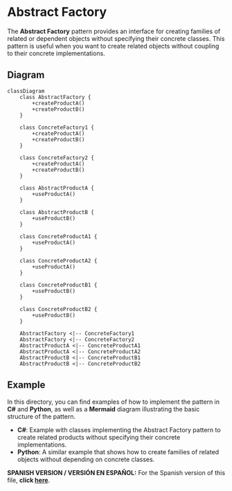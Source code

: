 
# Abstract Factory

The **Abstract Factory** pattern provides an interface for creating families of related or dependent objects without specifying their concrete classes. This pattern is useful when you want to create related objects without coupling to their concrete implementations.

## Diagram

```mermaid
classDiagram
    class AbstractFactory {
        +createProductA()
        +createProductB()
    }

    class ConcreteFactory1 {
        +createProductA()
        +createProductB()
    }

    class ConcreteFactory2 {
        +createProductA()
        +createProductB()
    }

    class AbstractProductA {
        +useProductA()
    }

    class AbstractProductB {
        +useProductB()
    }

    class ConcreteProductA1 {
        +useProductA()
    }

    class ConcreteProductA2 {
        +useProductA()
    }

    class ConcreteProductB1 {
        +useProductB()
    }

    class ConcreteProductB2 {
        +useProductB()
    }

    AbstractFactory <|-- ConcreteFactory1
    AbstractFactory <|-- ConcreteFactory2
    AbstractProductA <|-- ConcreteProductA1
    AbstractProductA <|-- ConcreteProductA2
    AbstractProductB <|-- ConcreteProductB1
    AbstractProductB <|-- ConcreteProductB2
```

## Example

In this directory, you can find examples of how to implement the pattern in **C#** and **Python**, as well as a **Mermaid** diagram illustrating the basic structure of the pattern.

- **C#**: Example with classes implementing the Abstract Factory pattern to create related products without specifying their concrete implementations.
- **Python**: A similar example that shows how to create families of related objects without depending on concrete classes.

**SPANISH VERSION / VERSIÓN EN ESPAÑOL:** For the Spanish version of this file, **click [here](README_ES.md)**.
